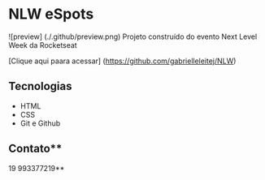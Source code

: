 # NLW eSpots

![preview] (./.github/preview.png)
Projeto construído do evento
 Next Level Week da Rocketseat

[Clique aqui paara acessar] (https://github.com/gabrielleleitej/NLW)

 ## Tecnologias
 - HTML
 - CSS
 - Git e Github

 ## Contato**
 19 993377219**


